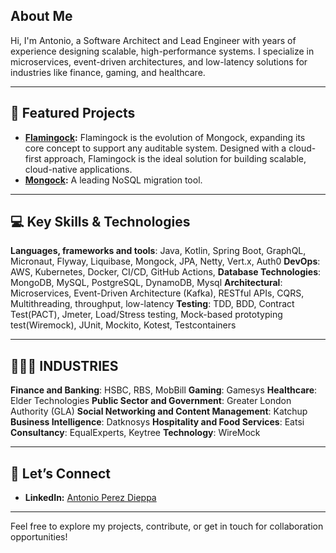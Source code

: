 ## About Me  
Hi, I'm Antonio, a Software Architect and Lead Engineer with years of experience designing scalable, high-performance systems. I specialize in microservices, event-driven architectures, and low-latency solutions for industries like finance, gaming, and healthcare.  

---

## 🚀 Featured Projects  
- **[Flamingock](https://github.com/mongock/flamingock-project):** Flamingock is the evolution of Mongock, expanding its core concept to support any auditable system. Designed with a cloud-first approach, Flamingock is the ideal solution for building scalable, cloud-native applications. 
- **[Mongock](https://github.com/mongock/mongock):** A leading NoSQL migration tool.

---

## 💻 Key Skills & Technologies  
**Languages, frameworks and tools**: Java, Kotlin, Spring Boot, GraphQL, Micronaut, Flyway, Liquibase, Mongock, JPA, Netty, Vert.x, Auth0
**DevOps**: AWS, Kubernetes, Docker, CI/CD, GitHub Actions,
**Database Technologies**: MongoDB, MySQL, PostgreSQL, DynamoDB, Mysql
**Architectural**: Microservices, Event-Driven Architecture (Kafka), RESTful APIs, CQRS, Multithreading, throughput, low-latency
**Testing**: TDD, BDD, Contract Test(PACT), Jmeter, Load/Stress testing, Mock-based prototyping test(Wiremock), JUnit, Mockito, Kotest, Testcontainers

---

## 👨🏼‍🎓 INDUSTRIES
**Finance and Banking**: HSBC, RBS, MobBill
**Gaming**: Gamesys
**Healthcare**: Elder Technologies
**Public Sector and Government**: Greater London Authority (GLA) 
**Social Networking and Content Management**: Katchup
**Business Intelligence**: Datknosys
**Hospitality and Food Services**: Eatsi
**Consultancy**: EqualExperts, Keytree
**Technology**: WireMock

---

## 📢 Let’s Connect  
- **LinkedIn:** [Antonio Perez Dieppa](https://www.linkedin.com/in/aperezdieppa/)  

---

Feel free to explore my projects, contribute, or get in touch for collaboration opportunities!
